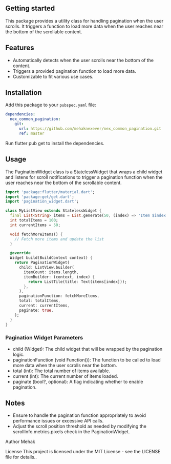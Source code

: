 <!--
This README describes the package. If you publish this package to pub.dev,
this README's contents appear on the landing page for your package.

For information about how to write a good package README, see the guide for
[writing package pages](https://dart.dev/guides/libraries/writing-package-pages).

For general information about developing packages, see the Dart guide for
[creating packages](https://dart.dev/guides/libraries/create-library-packages)
and the Flutter guide for
[developing packages and plugins](https://flutter.dev/developing-packages).
-->

## Getting started

This package provides a utility class for handling pagination when the user scrolls. It triggers a function to load more data when the user reaches near the bottom of the scrollable content.


## Features

- Automatically detects when the user scrolls near the bottom of the content.
- Triggers a provided pagination function to load more data.
- Customizable to fit various use cases.


## Installation

Add this package to your `pubspec.yaml` file:

```yaml
dependencies:
  nex_common_pagination:
    git:
      url: https://github.com/mehaknexever/nex_common_pagination.git
      ref: master
```
Run flutter pub get to install the dependencies.

## Usage

The PaginationWidget class is a StatelessWidget that wraps a child widget and listens for scroll notifications to trigger a pagination function when the user reaches near the bottom of the scrollable content.

```dart
import 'package:flutter/material.dart';
import 'package:get/get.dart';
import 'pagination_widget.dart';

class MyListView extends StatelessWidget {
  final List<String> items = List.generate(50, (index) => 'Item $index');
  int totalItems = 100;
  int currentItems = 50;

  void fetchMoreItems() {
    // Fetch more items and update the list
  }

  @override
  Widget build(BuildContext context) {
    return PaginationWidget(
      child: ListView.builder(
        itemCount: items.length,
        itemBuilder: (context, index) {
          return ListTile(title: Text(items[index]));
        },
      ),
      paginationFunction: fetchMoreItems,
      total: totalItems,
      current: currentItems,
      paginate: true,
    );
  }
}

```

### Pagination Widget Parameters
- child (Widget): The child widget that will be wrapped by the pagination logic.
- paginationFunction (void Function()): The function to be called to load more data when the user scrolls near the bottom.
- total (int): The total number of items available.
- current (int): The current number of items loaded.
- paginate (bool?, optional): A flag indicating whether to enable pagination.

## Notes

- Ensure to handle the pagination function appropriately to avoid performance issues or excessive API calls.
- Adjust the scroll position threshold as needed by modifying the scrollInfo.metrics.pixels check in the PaginationWidget.

Author
Mehak

License
This project is licensed under the MIT License - see the LICENSE file for details..

